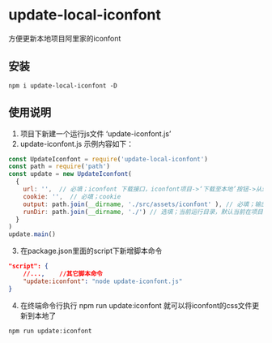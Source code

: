 # update-local-iconfont
方便更新本地项目阿里家的iconfont

## 安装
```
npm i update-local-iconfont -D
```

## 使用说明
1. 项目下新建一个运行js文件 ‘update-iconfont.js’
2. update-iconfont.js 示例内容如下：

```javascript
const UpdateIconfont = require('update-local-iconfont')
const path = require('path')
const update = new UpdateIconfont(
  {
    url: '',  // 必填；iconfont 下载接口，iconfont项目->‘下载至本地’按钮->从浏览器控制台获取没完整请求url，和完整cookie
    cookie: '',  // 必填；cookie
    output: path.join(__dirname, './src/assets/iconfont' ), // 必填；输出目录，推荐使用绝对路径
    runDir: path.join(__dirname, './') // 选填；当前运行目录，默认当前在项目根目录
  }
)
update.main()

```
3. 在package.json里面的script下新增脚本命令

```json
"script": {
    //...,    //其它脚本命令
    "update:iconfont": "node update-iconfont.js"
}
```

4. 在终端命令行执行 npm run update:iconfont 就可以将iconfont的css文件更新到本地了

```
npm run update:iconfont
```